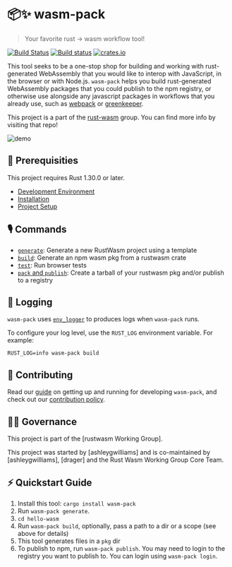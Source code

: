 # 📦✨  wasm-pack
> Your favorite rust -> wasm workflow tool!

[![Build Status](https://travis-ci.com/rustwasm/wasm-pack.svg?branch=master)](https://travis-ci.com/rustwasm/wasm-pack)
[![Build status](https://ci.appveyor.com/api/projects/status/iv1qtnqtv168ef8h?svg=true)](https://ci.appveyor.com/project/ashleygwilliams/wasm-pack-071k0)
[![crates.io](https://meritbadge.herokuapp.com/wasm-pack)](https://crates.io/crates/wasm-pack)


This tool seeks to be a one-stop shop for building and working with rust-
generated WebAssembly that you would like to interop with JavaScript, in the
browser or with Node.js. `wasm-pack` helps you build rust-generated
WebAssembly packages that you could publish to the npm registry, or otherwise use
alongside any javascript packages in workflows that you already use, such as [webpack]
or [greenkeeper].

[bundler-support]: https://github.com/rustwasm/team/blob/master/goals/bundler-integration.md#details
[webpack]: https://webpack.js.org/
[greenkeeper]: https://greenkeeper.io/

This project is a part of the [rust-wasm] group. You can find more info by
visiting that repo!

[rust-wasm]: https://github.com/rustwasm/team

![demo](demo.gif)

## 🔮 Prerequisities

This project requires Rust 1.30.0 or later.

- [Development Environment](https://rustwasm.github.io/wasm-pack/book/prerequisites/index.html)
- [Installation](https://rustwasm.github.io/wasm-pack/installer)
- [Project Setup](https://rustwasm.github.io/wasm-pack/book/project-setup/index.html)

## 🎙️ Commands

- [`generate`](https://rustwasm.github.io/wasm-pack/book/commands/generate.html): Generate a new RustWasm project using a template
- [`build`](https://rustwasm.github.io/wasm-pack/book/commands/build.html): Generate an npm wasm pkg from a rustwasm crate
- [`test`](https://rustwasm.github.io/wasm-pack/book/commands/test.html): Run browser tests
- [`pack` and `publish`](https://rustwasm.github.io/wasm-pack/book/commands/pack-and-publish.html): Create a tarball of your rustwasm pkg and/or publish to a registry

## 📝 Logging

`wasm-pack` uses [`env_logger`] to produces logs when `wasm-pack` runs.

To configure your log level, use the `RUST_LOG` environment variable. For example:

```
RUST_LOG=info wasm-pack build
```

[`env_logger`]: https://crates.io/crates/env_logger

## 👯 Contributing

Read our [guide] on getting up and running for developing `wasm-pack`, and
check out our [contribution policy].

[guide]: https://rustwasm.github.io/wasm-pack/book/contributing.html
[contribution policy]: CONTRIBUTING.md

## 🤹‍♀️ Governance

This project is part of the [rustwasm Working Group].

This project was started by [ashleygwilliams] and is co-maintained by [ashleygwilliams], [drager] and the Rust Wasm Working Group Core Team.

## ⚡ Quickstart Guide

1. Install this tool: `cargo install wasm-pack`
1. Run `wasm-pack generate`.
1. `cd hello-wasm`
1. Run `wasm-pack build`, optionally, pass a path to a dir or a scope (see above for details)
1. This tool generates files in a `pkg` dir
1. To publish to npm, run `wasm-pack publish`. You may need to login to the
   registry you want to publish to. You can login using `wasm-pack login`.
